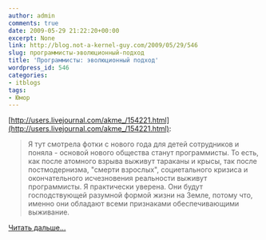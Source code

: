 ```yaml
---
author: admin
comments: true
date: 2009-05-29 21:22:20+00:00
excerpt: None
link: http://blog.not-a-kernel-guy.com/2009/05/29/546
slug: программисты-эволюционный-подход
title: 'Программисты: эволюционный подход'
wordpress_id: 546
categories:
- itblogs
tags:
- Юмор
---
```


[http://users.livejournal.com/akme_/154221.html](http://users.livejournal.com/akme_/154221.html):

> Я тут смотрела фотки с нового года для детей сотрудников и поняла - основой нового общества станут программисты. То есть, как после атомного взрыва выживут тараканы и крысы, так после постмодернизма, "смерти взрослых", социетального кризиса и окончательного исчезновения реальности выживут программисты. Я практически уверена. Они будут господствующей разумной формой жизни на Земле, потому что, именно они обладают всеми признаками обеспечивающими выживание.

[Читать дальше...](http://users.livejournal.com/akme_/154221.html)
